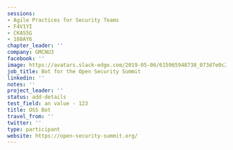 ```yaml
---
sessions:
- Agile Practices for Security Teams
- F4V1YI
- CKA55G
- 188AY6
chapter_leader: ''
company: GMCNU3
facebook: ''
image: https://avatars.slack-edge.com/2019-05-06/615965948738_073d7e0c2d0c37a39bd0_192.jpg
job_title: Bot for the Open Security Summit
linkedin: ''
notes: ''
project_leader: ''
status: add-details
test_field: an value - 123
title: OSS Bot
travel_from: ''
twitter: ''
type: participant
website: https://open-security-summit.org/
---
```


<!-- put more details about participant here -->